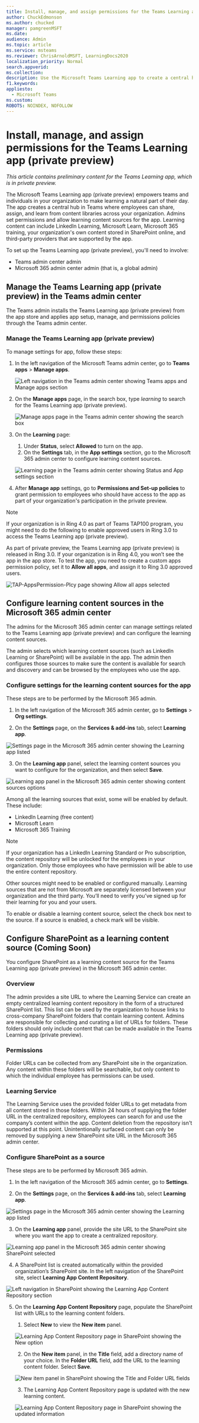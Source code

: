```yaml
---
title: Install, manage, and assign permissions for the Teams Learning app (private preview)
author: ChuckEdmonson
ms.author: chucked
manager: pamgreenMSFT
ms.date: 
audience: Admin
ms.topic: article
ms.service: msteams
ms.reviewer: ChrisArnoldMSFT, LearningDocs2020
localization_priority: Normal
search.appverid: 
ms.collection: 
description: Use the Microsoft Teams Learning app to create a central hub for learning where employees can share, assign, and learn from content libraries across an organization.
f1.keywords:
appliesto: 
  - Microsoft Teams
ms.custom: 
ROBOTS: NOINDEX, NOFOLLOW
---
```


# Install, manage, and assign permissions for the Teams Learning app (private preview)

*This article contains preliminary content for the Teams Learning app, which is in private preview.*

The Microsoft Teams Learning app (private preview) empowers teams and individuals in your organization to make learning a natural part of their day. The app creates a central hub in Teams where employees can share, assign, and learn from content libraries across your organization. Admins set permissions and allow learning content sources for the app. Learning content can include LinkedIn Learning, Microsoft Learn, Microsoft 365 training, your organization's own content stored in SharePoint online, and third-party providers that are supported by the app.

To set up the Teams Learning app (private preview), you'll need to involve:

-	Teams admin center admin
-	Microsoft 365 admin center admin (that is, a global admin)

## Manage the Teams Learning app (private preview) in the Teams admin center

The Teams admin installs the Teams Learning app (private preview) from the app store and applies app setup, manage, and permissions policies through the Teams admin center.

### Manage the Teams Learning app (private preview)

To manage settings for app, follow these steps:

1. In the left navigation of the Microsoft Teams admin center, go to **Teams apps** > **Manage apps**.

   ![Left navigation in the Teams admin center showing Teams apps and Manage apps section](media/learning-app-teams-manage-apps-nav.png)

2. On the **Manage apps** page, in the search box, type *learning* to search for the Teams Learning app (private preview).

   ![Manage apps page in the Teams admin center showing the search box](media/learning-app-teams-manage-apps-page.png)

3. On the **Learning** page:
   1. Under **Status**, select **Allowed** to turn on the app.
   2. On the **Settings** tab, in the **App settings** section, go to the Microsoft 365 admin center to configure learning content sources.

   ![Learning page in the Teams admin center showing Status and App settings section](media/learning-app-teams-learning-page.png)

4. After **Manage app** settings, go to **Permissions and Set-up policies** to grant permission to employees who should have access to the app as part of your organization's participation in the private preview.

> [!NOTE]
>  If your organization is in Ring 4.0 as part of Teams TAP100 program, you might need to do the following to enable approved users in Ring 3.0 to access the Teams Learning app (private preview).

As part of private preview, the Teams Learning app (private preview) is released in Ring 3.0. If your organization is in Ring 4.0, you won’t see the app in the app store. To test the app, you need to create a custom apps permission policy, set it to **Allow all apps**, and assign it to Ring 3.0 approved users.

   ![TAP-AppsPermission-Plcy page showing Allow all apps selected](media/learning-app-tap-appspermission-plcy.png)

## Configure learning content sources in the Microsoft 365 admin center

The admins for the Microsoft 365 admin center can manage settings related to the Teams Learning app (private preview) and can configure the learning content sources.

The admin selects which learning content sources (such as LinkedIn Learning or SharePoint) will be available in the app. The admin then configures those sources to make sure the content is available for search and discovery and can be browsed by the employees who use the app.

### Configure settings for the learning content sources for the app

These steps are to be performed by the Microsoft 365 admin.

1.	In the left navigation of the Microsoft 365 admin center, go to **Settings** > **Org settings**.

2.	On the **Settings** page, on the **Services & add-ins** tab, select **Learning app**.

   ![Settings page in the Microsoft 365 admin center showing the Learning app listed](media/learning-app-365-settings-page.png)

3.	On the **Learning app** panel, select the learning content sources you want to configure for the organization, and then select **Save**.

   ![Learning app panel in the Microsoft 365 admin center showing content sources options](media/learning-app-365-settings-learning-app-panel.png)

Among all the learning sources that exist, some will be enabled by default. These include:

- LinkedIn Learning (free content)
- Microsoft Learn
- Microsoft 365 Training

> [!NOTE]
> If your organization has a LinkedIn Learning Standard or Pro subscription, the content repository will be unlocked for the employees in your organization. Only those employees who have permission will be able to use the entire content repository.

Other sources might need to be enabled or configured manually. Learning sources that are not from Microsoft are separately licensed between your organization and the third party. You’ll need to verify you’ve signed up for their learning for you and your users.

To enable or disable a learning content source, select the check box next to the source. If a source is enabled, a check mark will be visible.

## Configure SharePoint as a learning content source (Coming Soon)

You configure SharePoint as a learning content source for the Teams Learning app (private preview) in the Microsoft 365 admin center.

### Overview

The admin provides a site URL to where the Learning Service can create an empty centralized learning content repository in the form of a structured SharePoint list. This list can be used by the organization to house links to cross-company SharePoint folders that contain learning content. Admins are responsible for collecting and curating a list of URLs for folders. These folders should only include content that can be made available in the Teams Learning app (private preview).

### Permissions

Folder URLs can be collected from any SharePoint site in the organization. Any content within these folders will be searchable, but only content to which the individual employee has permissions can be used.
 
### Learning Service

The Learning Service uses the provided folder URLs to get metadata from all content stored in those folders. Within 24 hours of supplying the folder URL in the centralized repository, employees can search for and use the company’s content within the app. Content deletion from the repository isn't supported at this point. Unintentionally surfaced content can only be removed by supplying a new SharePoint site URL in the Microsoft 365 admin center.

### Configure SharePoint as a source

These steps are to be performed by Microsoft 365 admin.

1.	In the left navigation of the Microsoft 365 admin center, go to **Settings**.
 
2.	On the **Settings** page, on the **Services & add-ins** tab, select **Learning app**.

   ![Settings page in the Microsoft 365 admin center showing the Learning app listed](media/learning-app-365-settings-page.png)

3.	On the **Learning app** panel, provide the site URL to the SharePoint site where you want the app to create a centralized repository.

   ![Learning app panel in the Microsoft 365 admin center showing SharePoint selected](media/learning-app-365-panel-sharepoint-selected.png)

4.	A SharePoint list is created automatically within the provided organization’s SharePoint site. In the left navigation of the SharePoint site, select **Learning App Content Repository**. 

   ![Left navigation in SharePoint showing the Learning App Content Repository section](media/learning-app-content-repository-nav.png)

 
5. On the **Learning App Content Repository** page, populate the SharePoint list with URLs to the learning content folders.

   1.	Select **New** to view the **New item** panel. 

   ![Learning App Content Repository page in SharePoint showing the New option](media/learning-app-content-repository-new.png)
 
   2.	On the **New item** panel, in the **Title** field, add a directory name of your choice. In the **Folder URL** field, add the URL to the learning content folder. Select **Save**.

   ![New item panel in SharePoint showing the Title and Folder URL fields](media/learning-app-new-item-panel.png)

   3. The Learning App Content Repository page is updated with the new learning content.

   ![Learning App Content Repository page in SharePoint showing the updated information](media/learning-app-content-repository-populated.png)


 


